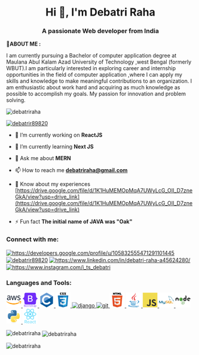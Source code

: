 <h1 align="center">Hi 👋, I'm Debatri Raha</h1>
<h3 align="center">A passionate Web developer from India</h3>

<B> 💫ABOUT ME : </B>

I am currently pursuing a Bachelor of computer application degree at Maulana Abul Kalam Azad University of Technology ,west Bengal (formerly WBUT).I am particularly interested in exploring career and internship opportunities in the field of computer application ,where I can apply my skills and knowledge to make meaningful contributions to an organization. I am enthusiastic about work hard and acquiring as much knowledge as possible to accomplish my goals. My passion for innovation and problem solving.

<p align="left"> <img src="https://komarev.com/ghpvc/?username=debatriraha&label=Profile%20views&color=0e75b6&style=flat" alt="debatriraha" /> </p>

<p align="left"> <a href="https://twitter.com/debatrir89820" target="blank"><img src="https://img.shields.io/twitter/follow/debatrir89820?logo=twitter&style=for-the-badge" alt="debatrir89820" /></a> </p>

- 🔭 I’m currently working on **ReactJS**

- 🌱 I’m currently learning **Next JS**

- 💬 Ask me about **MERN**

- 📫 How to reach me **debatriraha@gmail.com**

- 📄 Know about my experiences [https://drive.google.com/file/d/1K1HuMEMOpMqA7UWyLcG_OII_D7zneGkA/view?usp=drive_link](https://drive.google.com/file/d/1K1HuMEMOpMqA7UWyLcG_OII_D7zneGkA/view?usp=drive_link)

- ⚡ Fun fact **The initial name of JAVA was "Oak"**

<h3 align="left">Connect with me:</h3>
<p align="left">
<a href="https://dev.to/https://developers.google.com/profile/u/105832555471291101445" target="blank"><img align="center" src="https://raw.githubusercontent.com/rahuldkjain/github-profile-readme-generator/master/src/images/icons/Social/devto.svg" alt="https://developers.google.com/profile/u/105832555471291101445" height="30" width="40" /></a>
<a href="https://twitter.com/debatrir89820" target="blank"><img align="center" src="https://raw.githubusercontent.com/rahuldkjain/github-profile-readme-generator/master/src/images/icons/Social/twitter.svg" alt="debatrir89820" height="30" width="40" /></a>
<a href="https://linkedin.com/in/https://www.linkedin.com/in/debatri-raha-a45624280/" target="blank"><img align="center" src="https://raw.githubusercontent.com/rahuldkjain/github-profile-readme-generator/master/src/images/icons/Social/linked-in-alt.svg" alt="https://www.linkedin.com/in/debatri-raha-a45624280/" height="30" width="40" /></a>
<a href="https://instagram.com/https://www.instagram.com/i_ts_debatri" target="blank"><img align="center" src="https://raw.githubusercontent.com/rahuldkjain/github-profile-readme-generator/master/src/images/icons/Social/instagram.svg" alt="https://www.instagram.com/i_ts_debatri" height="30" width="40" /></a>
</p>

<h3 align="left">Languages and Tools:</h3>
<p align="left"> <a href="https://aws.amazon.com" target="_blank" rel="noreferrer"> <img src="https://raw.githubusercontent.com/devicons/devicon/master/icons/amazonwebservices/amazonwebservices-original-wordmark.svg" alt="aws" width="40" height="40"/> </a> <a href="https://getbootstrap.com" target="_blank" rel="noreferrer"> <img src="https://raw.githubusercontent.com/devicons/devicon/master/icons/bootstrap/bootstrap-plain-wordmark.svg" alt="bootstrap" width="40" height="40"/> </a> <a href="https://www.cprogramming.com/" target="_blank" rel="noreferrer"> <img src="https://raw.githubusercontent.com/devicons/devicon/master/icons/c/c-original.svg" alt="c" width="40" height="40"/> </a> <a href="https://www.w3schools.com/css/" target="_blank" rel="noreferrer"> <img src="https://raw.githubusercontent.com/devicons/devicon/master/icons/css3/css3-original-wordmark.svg" alt="css3" width="40" height="40"/> </a> <a href="https://www.djangoproject.com/" target="_blank" rel="noreferrer"> <img src="https://cdn.worldvectorlogo.com/logos/django.svg" alt="django" width="40" height="40"/> </a> <a href="https://git-scm.com/" target="_blank" rel="noreferrer"> <img src="https://www.vectorlogo.zone/logos/git-scm/git-scm-icon.svg" alt="git" width="40" height="40"/> </a> <a href="https://www.w3.org/html/" target="_blank" rel="noreferrer"> <img src="https://raw.githubusercontent.com/devicons/devicon/master/icons/html5/html5-original-wordmark.svg" alt="html5" width="40" height="40"/> </a> <a href="https://www.java.com" target="_blank" rel="noreferrer"> <img src="https://raw.githubusercontent.com/devicons/devicon/master/icons/java/java-original.svg" alt="java" width="40" height="40"/> </a> <a href="https://developer.mozilla.org/en-US/docs/Web/JavaScript" target="_blank" rel="noreferrer"> <img src="https://raw.githubusercontent.com/devicons/devicon/master/icons/javascript/javascript-original.svg" alt="javascript" width="40" height="40"/> </a> <a href="https://www.mysql.com/" target="_blank" rel="noreferrer"> <img src="https://raw.githubusercontent.com/devicons/devicon/master/icons/mysql/mysql-original-wordmark.svg" alt="mysql" width="40" height="40"/> </a> <a href="https://nodejs.org" target="_blank" rel="noreferrer"> <img src="https://raw.githubusercontent.com/devicons/devicon/master/icons/nodejs/nodejs-original-wordmark.svg" alt="nodejs" width="40" height="40"/> </a> <a href="https://www.python.org" target="_blank" rel="noreferrer"> <img src="https://raw.githubusercontent.com/devicons/devicon/master/icons/python/python-original.svg" alt="python" width="40" height="40"/> </a> <a href="https://reactjs.org/" target="_blank" rel="noreferrer"> <img src="https://raw.githubusercontent.com/devicons/devicon/master/icons/react/react-original-wordmark.svg" alt="react" width="40" height="40"/> </a> </p>

<p><img align="left" src="https://github-readme-stats.vercel.app/api/top-langs?username=debatriraha&show_icons=true&locale=en&layout=compact" alt="debatriraha" /></p>

<p>&nbsp;<img align="center" src="https://github-readme-stats.vercel.app/api?username=debatriraha&show_icons=true&locale=en" alt="debatriraha" /></p>

<p><img align="center" src="https://github-readme-streak-stats.herokuapp.com/?user=debatriraha&" alt="debatriraha" /></p>


